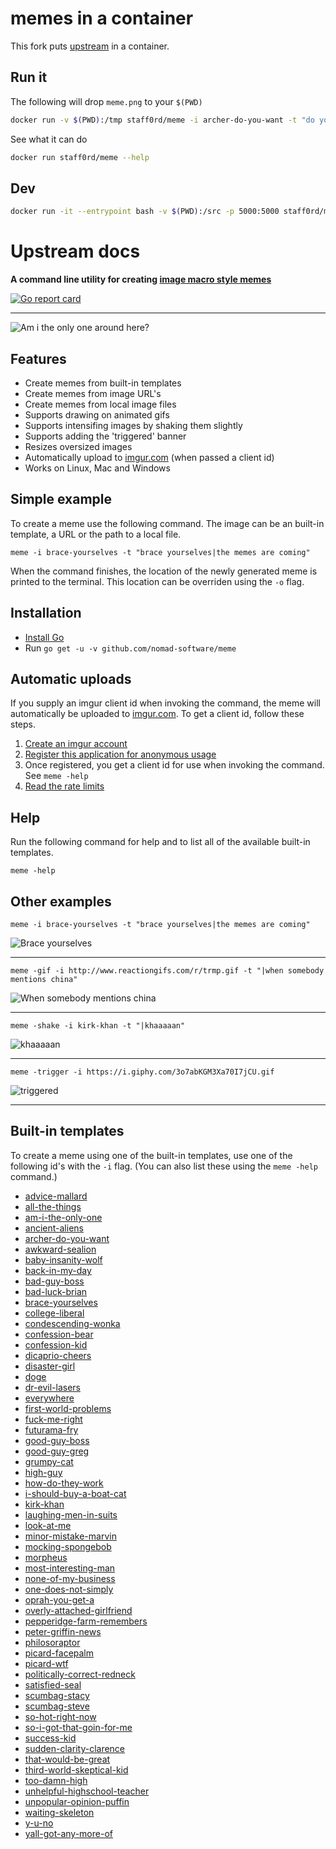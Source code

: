 # memes in a container

This fork puts [upstream](https://github.com/nomad-software/meme) in a container.

## Run it

The following will drop `meme.png` to your `$(PWD)`
```bash
docker run -v $(PWD):/tmp staff0rd/meme -i archer-do-you-want -t "do you want memes in a container?|because this is how you get memes in a container"
```
See what it can do
```bash
docker run staff0rd/meme --help
```

## Dev

```bash
docker run -it --entrypoint bash -v $(PWD):/src -p 5000:5000 staff0rd/meme
```

# Upstream docs
**A command line utility for creating [image macro style memes](https://en.wikipedia.org/wiki/Image_macro)**

[![Go report card](https://goreportcard.com/badge/github.com/nomad-software/meme)](https://goreportcard.com/report/github.com/nomad-software/meme)

---

![Am i the only one around here?](http://i.imgur.com/WP1TAzg.png)

## Features

* Create memes from built-in templates
* Create memes from image URL's
* Create memes from local image files
* Supports drawing on animated gifs
* Supports intensifing images by shaking them slightly
* Supports adding the 'triggered' banner
* Resizes oversized images
* Automatically upload to [imgur.com](http://imgur.com/) (when passed a client id)
* Works on Linux, Mac and Windows

## Simple example

To create a meme use the following command. The image can be an built-in
template, a URL or the path to a local file.

```
meme -i brace-yourselves -t "brace yourselves|the memes are coming"
```

When the command finishes, the location of the newly generated meme is printed
to the terminal. This location can be overriden using the `-o` flag.

## Installation

* [Install Go](https://golang.org/doc/install)
* Run `go get -u -v github.com/nomad-software/meme`

## Automatic uploads

If you supply an imgur client id when invoking the command, the meme will
automatically be uploaded to [imgur.com](http://imgur.com/). To get a client
id, follow these steps.

1. [Create an imgur account](https://imgur.com/register)
2. [Register this application for anonymous usage](https://api.imgur.com/oauth2/addclient)
3. Once registered, you get a client id for use when invoking the command. See `meme -help`
4. [Read the rate limits](https://api.imgur.com/#limits)

## Help

Run the following command for help and to list all of the available built-in templates.

```
meme -help
```

## Other examples

```
meme -i brace-yourselves -t "brace yourselves|the memes are coming"
```

![Brace yourselves](http://i.imgur.com/Bn1ANs5.png)

---

```
meme -gif -i http://www.reactiongifs.com/r/trmp.gif -t "|when somebody mentions china"
```

![When somebody mentions china](http://i.imgur.com/0aV1nfo.gif)

---

```
meme -shake -i kirk-khan -t "|khaaaaan"
```

![khaaaaan](http://i.imgur.com/PpGTRvN.gif)

---

```
meme -trigger -i https://i.giphy.com/3o7abKGM3Xa70I7jCU.gif
```

![triggered](http://i.imgur.com/D1pYHmC.gif)

---

## Built-in templates

To create a meme using one of the built-in templates, use one of the following
id's with the `-i` flag. (You can also list these using the `meme -help` command.)

* [advice-mallard](https://github.com/nomad-software/meme/blob/master/data/images/advice-mallard.jpg)
* [all-the-things](https://github.com/nomad-software/meme/blob/master/data/images/all-the-things.jpg)
* [am-i-the-only-one](https://github.com/nomad-software/meme/blob/master/data/images/am-i-the-only-one.jpg)
* [ancient-aliens](https://github.com/nomad-software/meme/blob/master/data/images/ancient-aliens.jpg)
* [archer-do-you-want](https://github.com/nomad-software/meme/blob/master/data/images/archer-do-you-want.jpg)
* [awkward-sealion](https://github.com/nomad-software/meme/blob/master/data/images/awkward-sealion.jpg)
* [baby-insanity-wolf](https://github.com/nomad-software/meme/blob/master/data/images/baby-insanity-wolf.jpg)
* [back-in-my-day](https://github.com/nomad-software/meme/blob/master/data/images/back-in-my-day.jpg)
* [bad-guy-boss](https://github.com/nomad-software/meme/blob/master/data/images/bad-guy-boss.jpg)
* [bad-luck-brian](https://github.com/nomad-software/meme/blob/master/data/images/bad-luck-brian.jpg)
* [brace-yourselves](https://github.com/nomad-software/meme/blob/master/data/images/brace-yourselves.jpg)
* [college-liberal](https://github.com/nomad-software/meme/blob/master/data/images/college-liberal.jpg)
* [condescending-wonka](https://github.com/nomad-software/meme/blob/master/data/images/condescending-wonka.jpg)
* [confession-bear](https://github.com/nomad-software/meme/blob/master/data/images/confession-bear.jpg)
* [confession-kid](https://github.com/nomad-software/meme/blob/master/data/images/confession-kid.jpg)
* [dicaprio-cheers](https://github.com/nomad-software/meme/blob/master/data/images/dicaprio-cheers.jpg)
* [disaster-girl](https://github.com/nomad-software/meme/blob/master/data/images/disaster-girl.jpg)
* [doge](https://github.com/nomad-software/meme/blob/master/data/images/doge.jpg)
* [dr-evil-lasers](https://github.com/nomad-software/meme/blob/master/data/images/dr-evil-lasers.jpg)
* [everywhere](https://github.com/nomad-software/meme/blob/master/data/images/everywhere.jpg)
* [first-world-problems](https://github.com/nomad-software/meme/blob/master/data/images/first-world-problems.jpg)
* [fuck-me-right](https://github.com/nomad-software/meme/blob/master/data/images/fuck-me-right.jpg)
* [futurama-fry](https://github.com/nomad-software/meme/blob/master/data/images/futurama-fry.jpg)
* [good-guy-boss](https://github.com/nomad-software/meme/blob/master/data/images/good-guy-boss.jpg)
* [good-guy-greg](https://github.com/nomad-software/meme/blob/master/data/images/good-guy-greg.jpg)
* [grumpy-cat](https://github.com/nomad-software/meme/blob/master/data/images/grumpy-cat.jpg)
* [high-guy](https://github.com/nomad-software/meme/blob/master/data/images/high-guy.jpg)
* [how-do-they-work](https://github.com/nomad-software/meme/blob/master/data/images/how-do-they-work.jpg)
* [i-should-buy-a-boat-cat](https://github.com/nomad-software/meme/blob/master/data/images/i-should-buy-a-boat-cat.jpg)
* [kirk-khan](https://github.com/nomad-software/meme/blob/master/data/images/kirk-khan.jpg)
* [laughing-men-in-suits](https://github.com/nomad-software/meme/blob/master/data/images/laughing-men-in-suits.jpg)
* [look-at-me](https://github.com/nomad-software/meme/blob/master/data/images/look-at-me.jpg)
* [minor-mistake-marvin](https://github.com/nomad-software/meme/blob/master/data/images/minor-mistake-marvin.jpg)
* [mocking-spongebob](https://github.com/nomad-software/meme/blob/master/data/images/mocking-spongebob.jpg)
* [morpheus](https://github.com/nomad-software/meme/blob/master/data/images/morpheus.jpg)
* [most-interesting-man](https://github.com/nomad-software/meme/blob/master/data/images/most-interesting-man.jpg)
* [none-of-my-business](https://github.com/nomad-software/meme/blob/master/data/images/none-of-my-business.jpg)
* [one-does-not-simply](https://github.com/nomad-software/meme/blob/master/data/images/one-does-not-simply.jpg)
* [oprah-you-get-a](https://github.com/nomad-software/meme/blob/master/data/images/oprah-you-get-a.jpg)
* [overly-attached-girlfriend](https://github.com/nomad-software/meme/blob/master/data/images/overly-attached-girlfriend.jpg)
* [pepperidge-farm-remembers](https://github.com/nomad-software/meme/blob/master/data/images/pepperidge-farm-remembers.jpg)
* [peter-griffin-news](https://github.com/nomad-software/meme/blob/master/data/images/peter-griffin-news.jpg)
* [philosoraptor](https://github.com/nomad-software/meme/blob/master/data/images/philosoraptor.jpg)
* [picard-facepalm](https://github.com/nomad-software/meme/blob/master/data/images/picard-facepalm.jpg)
* [picard-wtf](https://github.com/nomad-software/meme/blob/master/data/images/picard-wtf.jpg)
* [politically-correct-redneck](https://github.com/nomad-software/meme/blob/master/data/images/politically-correct-redneck.jpg)
* [satisfied-seal](https://github.com/nomad-software/meme/blob/master/data/images/satisfied-seal.jpg)
* [scumbag-stacy](https://github.com/nomad-software/meme/blob/master/data/images/scumbag-stacy.jpg)
* [scumbag-steve](https://github.com/nomad-software/meme/blob/master/data/images/scumbag-steve.jpg)
* [so-hot-right-now](https://github.com/nomad-software/meme/blob/master/data/images/so-hot-right-now.jpg)
* [so-i-got-that-goin-for-me](https://github.com/nomad-software/meme/blob/master/data/images/so-i-got-that-goin-for-me.jpg)
* [success-kid](https://github.com/nomad-software/meme/blob/master/data/images/success-kid.jpg)
* [sudden-clarity-clarence](https://github.com/nomad-software/meme/blob/master/data/images/sudden-clarity-clarence.jpg)
* [that-would-be-great](https://github.com/nomad-software/meme/blob/master/data/images/that-would-be-great.jpg)
* [third-world-skeptical-kid](https://github.com/nomad-software/meme/blob/master/data/images/third-world-skeptical-kid.jpg)
* [too-damn-high](https://github.com/nomad-software/meme/blob/master/data/images/too-damn-high.jpg)
* [unhelpful-highschool-teacher](https://github.com/nomad-software/meme/blob/master/data/images/unhelpful-highschool-teacher.jpg)
* [unpopular-opinion-puffin](https://github.com/nomad-software/meme/blob/master/data/images/unpopular-opinion-puffin.jpg)
* [waiting-skeleton](https://github.com/nomad-software/meme/blob/master/data/images/waiting-skeleton.jpg)
* [y-u-no](https://github.com/nomad-software/meme/blob/master/data/images/y-u-no.jpg)
* [yall-got-any-more-of](https://github.com/nomad-software/meme/blob/master/data/images/yall-got-any-more-of.jpg)

